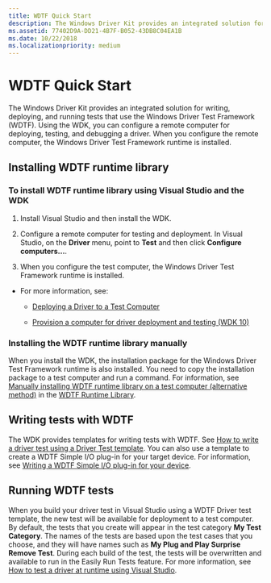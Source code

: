 ```yaml
---
title: WDTF Quick Start
description: The Windows Driver Kit provides an integrated solution for writing, deploying, and running tests that use the Windows Driver Test Framework (WDTF).
ms.assetid: 77402D9A-DD21-4B7F-B052-43DB8C04EA1B
ms.date: 10/22/2018
ms.localizationpriority: medium
---
```


# WDTF Quick Start

The Windows Driver Kit provides an integrated solution for writing, deploying, and running tests that use the Windows Driver Test Framework (WDTF). Using the WDK, you can configure a remote computer for deploying, testing, and debugging a driver. When you configure the remote computer, the Windows Driver Test Framework runtime is installed.

## Installing WDTF runtime library

### To install WDTF runtime library using Visual Studio and the WDK

1. Install Visual Studio and then install the WDK.

2. Configure a remote computer for testing and deployment. In Visual Studio, on the **Driver** menu, point to **Test** and then click **Configure computers...**.

3. When you configure the test computer, the Windows Driver Test Framework runtime is installed.

- For more information, see:

  - [Deploying a Driver to a Test Computer](https://docs.microsoft.com/windows-hardware/drivers/develop/deploying-a-driver-to-a-test-computer)

  - [Provision a computer for driver deployment and testing (WDK 10)](https://docs.microsoft.com/windows-hardware/drivers/gettingstarted/provision-a-target-computer-wdk-8-1)  

### Installing the WDTF runtime library manually

When you install the WDK, the installation package for the Windows Driver Test Framework runtime is also installed. You need to copy the installation package to a test computer and run a command. For information, see [Manually installing WDTF runtime library on a test computer (alternative method)](https://docs.microsoft.com/windows-hardware/drivers/wdtf/wdtf-runtime-library#manually-installing-wdtf-on-a-test-computer-alternative-method) in the [WDTF Runtime Library](wdtf-runtime-library.md).

## Writing tests with WDTF

The WDK provides templates for writing tests with WDTF. See [How to write a driver test using a Driver Test template](https://docs.microsoft.com/windows-hardware/drivers/develop/how-to-write-a-driver-test-). You can also use a template to create a WDTF Simple I/O plug-in for your target device. For information, see [Writing a WDTF Simple I/O plug-in for your device](writing-a-wdtf-simpleio-plug-in-for-your-device.md).

## Running WDTF tests

When you build your driver test in Visual Studio using a WDTF Driver test template, the new test will be available for deployment to a test computer. By default, the tests that you create will appear in the test category **My Test Category**. The names of the tests are based upon the test cases that you choose, and they will have names such as **My Plug and Play Surprise Remove Test**. During each build of the test, the tests will be overwritten and available to run in the Easily Run Tests feature. For more information, see [How to test a driver at runtime using Visual Studio](https://docs.microsoft.com/windows-hardware/drivers/develop/testing-a-driver-at-runtime).
